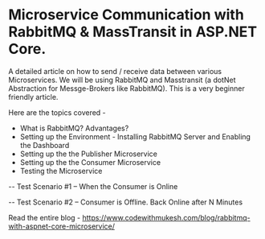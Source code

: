 # Microservice Communication with RabbitMQ & MassTransit in ASP.NET Core.

A detailed article on how to send / receive data between various Microservices. We will be using RabbitMQ and Masstransit (a dotNet Abstraction for Messge-Brokers like RabbitMQ). This is a very beginner friendly article.

Here are the topics covered -

- What is RabbitMQ? Advantages?
- Setting up the Environment - Installing RabbitMQ Server and Enabling the Dashboard
- Setting up the the Publisher Microservice
- Setting up the the Consumer Microservice
- Testing the Microservice

-- Test Scenario #1 – When the Consumer is Online

-- Test Scenario #2 – Consumer is Offline. Back Online after N Minutes

Read the entire blog -
https://www.codewithmukesh.com/blog/rabbitmq-with-aspnet-core-microservice/
